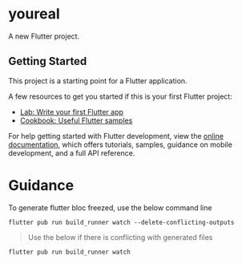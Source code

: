 # youreal

A new Flutter project.

## Getting Started

This project is a starting point for a Flutter application.

A few resources to get you started if this is your first Flutter project:

- [Lab: Write your first Flutter app](https://docs.flutter.dev/get-started/codelab)
- [Cookbook: Useful Flutter samples](https://docs.flutter.dev/cookbook)

For help getting started with Flutter development, view the
[online documentation](https://docs.flutter.dev/), which offers tutorials,
samples, guidance on mobile development, and a full API reference.

# Guidance

To generate flutter bloc freezed, use the below command line

```
flutter pub run build_runner watch --delete-conflicting-outputs
```

> Use the below if there is conflicting with generated files

```
flutter pub run build_runner watch
```
